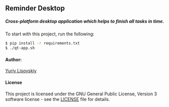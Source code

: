 ## Reminder Desktop

##### Cross-platform desktop application which helps to finish all tasks in time.

To start with this project, run the following:
```bash
$ pip install -r requirements.txt
$ ./qt-app.sh
```

#### Author:
[Yuriy Lisovskiy](https://github.com/YuriyLisovskiy)

#### License
This project is licensed under the GNU General Public License, Version 3 software license - see the [LICENSE](LICENSE) file for details.

